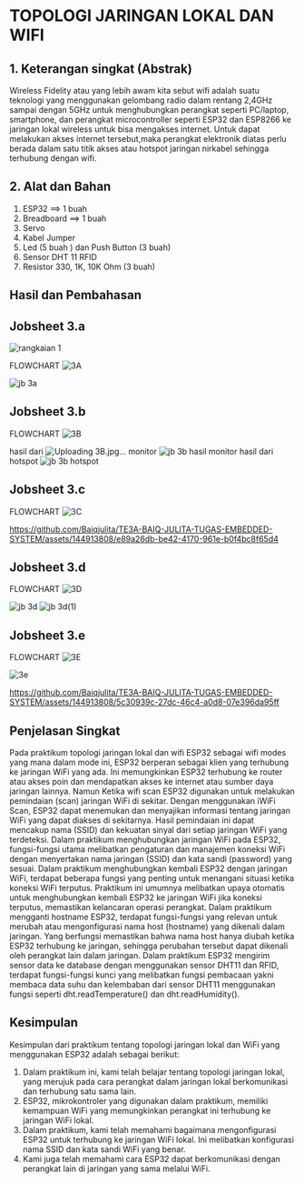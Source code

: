 # TOPOLOGI JARINGAN LOKAL DAN WIFI
## 1. Keterangan singkat (Abstrak)
Wireless Fidelity atau yang lebih awam kita sebut wifi adalah suatu teknologi yang menggunakan gelombang radio dalam rentang 2,4GHz sampai dengan 5GHz untuk menghubungkan perangkat seperti PC/laptop, smartphone, dan perangkat microcontroller seperti ESP32 dan ESP8266 ke jaringan lokal wireless untuk bisa mengakses internet. Untuk dapat melakukan akses internet tersebut,maka perangkat elektronik diatas perlu berada dalam satu titik akses atau hotspot jaringan nirkabel sehingga terhubung dengan wifi.
## 2. Alat dan Bahan
1. ESP32                     ==> 1 buah
2. Breadboard                ==> 1 buah
3. Servo
4. Kabel Jumper
5. Led (5 buah ) dan Push Button (3 buah)
6. Sensor DHT 11 RFID
7. Resistor 330, 1K, 10K Ohm (3 buah)
   
## Hasil dan Pembahasan
## Jobsheet 3.a
![rangkaian 1](https://github.com/Baiqjulita/TE3A-BAIQ-JULITA-TUGAS-EMBEDDED-SYSTEM/assets/144913808/08d3fa4b-51ee-4ce4-9179-5a818d94e4cd)

FLOWCHART
![3A](https://github.com/Baiqjulita/TE3A-BAIQ-JULITA-TUGAS-EMBEDDED-SYSTEM/assets/144913808/1827daf8-f632-42a2-bef4-c095aa2bb7bd)


![jb 3a](https://github.com/Baiqjulita/TE3A-BAIQ-JULITA-TUGAS-EMBEDDED-SYSTEM/assets/144913808/eb3e5a41-b375-4436-833e-aeb1105d4547)

## Jobsheet 3.b
FLOWCHART
![3B](https://github.com/Baiqjulita/TE3A-BAIQ-JULITA-TUGAS-EMBEDDED-SYSTEM/assets/144913808/6123b4a3-ab59-491d-8445-f0a6c0bc1c10)

hasil dari ![Uploading 3B.jpg…]()
monitor
![jb 3b hasil monitor](https://github.com/Baiqjulita/TE3A-BAIQ-JULITA-TUGAS-EMBEDDED-SYSTEM/assets/144913808/a70c533a-dddb-4618-a0a0-6e7211a8f1c2)
hasil dari hotspot
![jb 3b hotspot](https://github.com/Baiqjulita/TE3A-BAIQ-JULITA-TUGAS-EMBEDDED-SYSTEM/assets/144913808/f2f8a1a2-9bfc-448a-89a6-f0b39ea903ed)

## Jobsheet 3.c
FLOWCHART
![3C](https://github.com/Baiqjulita/TE3A-BAIQ-JULITA-TUGAS-EMBEDDED-SYSTEM/assets/144913808/04fb70ab-7ab8-4e48-9281-f4a6b7415d85)


https://github.com/Baiqjulita/TE3A-BAIQ-JULITA-TUGAS-EMBEDDED-SYSTEM/assets/144913808/e89a26db-be42-4170-961e-b0f4bc8f65d4

## Jobsheet 3.d
FLOWCHART
![3D](https://github.com/Baiqjulita/TE3A-BAIQ-JULITA-TUGAS-EMBEDDED-SYSTEM/assets/144913808/8f2e6a09-1690-4412-bffe-2734c30f2c7b)


![jb 3d](https://github.com/Baiqjulita/TE3A-BAIQ-JULITA-TUGAS-EMBEDDED-SYSTEM/assets/144913808/ef0fd092-453b-4dfc-aeb8-2940707a9af6)
![jb 3d(1)](https://github.com/Baiqjulita/TE3A-BAIQ-JULITA-TUGAS-EMBEDDED-SYSTEM/assets/144913808/003c4ce6-d96f-455f-822c-627658580651)
## Jobsheet 3.e
FLOWCHART
![3E](https://github.com/Baiqjulita/TE3A-BAIQ-JULITA-TUGAS-EMBEDDED-SYSTEM/assets/144913808/5784122d-5aef-4412-a4fa-6c4490b79488)


![3e](https://github.com/Baiqjulita/TE3A-BAIQ-JULITA-TUGAS-EMBEDDED-SYSTEM/assets/144913808/2fc09250-99d9-42d4-b4dd-6417a1e2b04a)

https://github.com/Baiqjulita/TE3A-BAIQ-JULITA-TUGAS-EMBEDDED-SYSTEM/assets/144913808/5c30939c-27dc-46c4-a0d8-07e396da95ff

## Penjelasan Singkat
Pada praktikum topologi jaringan lokal dan wifi ESP32 sebagai wifi modes yang mana dalam mode ini, ESP32 berperan sebagai klien yang terhubung ke jaringan WiFi yang ada. Ini memungkinkan ESP32 terhubung ke router atau akses poin dan mendapatkan akses ke internet atau sumber daya jaringan lainnya. Namun Ketika wifi scan ESP32 digunakan untuk melakukan pemindaian (scan) jaringan WiFi di sekitar. Dengan menggunakan iWiFi Scan, ESP32 dapat menemukan dan menyajikan informasi tentang jaringan WiFi yang dapat diakses di sekitarnya. Hasil pemindaian ini dapat mencakup nama (SSID) dan kekuatan sinyal dari setiap jaringan WiFi yang terdeteksi. Dalam praktikum menghubungkan jaringan WiFi pada ESP32, fungsi-fungsi utama melibatkan pengaturan dan manajemen koneksi WiFi dengan menyertakan nama jaringan (SSID) dan kata sandi (password) yang sesuai. Dalam praktikum menghubungkan kembali ESP32 dengan jaringan WiFi, terdapat beberapa fungsi yang penting untuk menangani situasi ketika koneksi WiFi terputus. Praktikum ini umumnya melibatkan upaya otomatis untuk menghubungkan kembali ESP32 ke jaringan WiFi jika koneksi terputus, memastikan kelancaran operasi perangkat. Dalam praktikum mengganti hostname ESP32, terdapat fungsi-fungsi yang relevan untuk merubah atau mengonfigurasi nama host (hostname) yang dikenali dalam jaringan. Yang berfungsi memastikan bahwa nama host hanya diubah ketika ESP32 terhubung ke jaringan, sehingga perubahan tersebut dapat dikenali oleh perangkat lain dalam jaringan. Dalam praktikum ESP32 mengirim sensor data ke database dengan menggunakan sensor DHT11 dan RFID, terdapat fungsi-fungsi kunci yang melibatkan fungsi pembacaan yakni membaca data suhu dan kelembaban dari sensor DHT11 menggunakan fungsi seperti dht.readTemperature() dan dht.readHumidity().

## Kesimpulan
Kesimpulan dari praktikum tentang topologi jaringan lokal dan WiFi yang menggunakan ESP32 adalah sebagai berikut:
1.	Dalam praktikum ini, kami telah belajar tentang topologi jaringan lokal, yang merujuk pada cara perangkat dalam jaringan lokal berkomunikasi dan terhubung satu sama lain.
2.	ESP32, mikrokontroler yang digunakan dalam praktikum, memiliki kemampuan WiFi yang memungkinkan perangkat ini terhubung ke jaringan WiFi lokal.
3.	Dalam praktikum, kami telah memahami bagaimana mengonfigurasi ESP32 untuk terhubung ke jaringan WiFi lokal. Ini melibatkan konfigurasi nama SSID dan kata sandi WiFi yang benar.
4.	Kami juga telah memahami cara ESP32 dapat berkomunikasi dengan perangkat lain di jaringan yang sama melalui WiFi.
